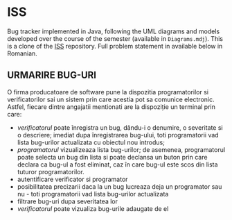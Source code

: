 # ISS

Bug tracker implemented in Java, following the UML diagrams and models developed over the course of the semester (available in `Diagrams.mdj`). 
This is a clone of the [ISS](https://github.com/oskarpicus/ISS) repository.
Full problem statement in available below in Romanian.

## URMARIRE BUG-URI

O firma producatoare de software pune la dispozitia programatorilor si verificatorilor sai un sistem prin care acestia pot sa comunice electronic. Astfel, fiecare dintre angajatii mentionati are la dispoziție un terminal prin care: 
- *verificatorul*  poate  înregistra  un  bug,  dându-i  o  denumire, o severitate  si  o  descriere;  imediat  dupa înregistrarea bug-ului, toti  programatorii vad  lista bug-urilor  actualizata cu obiectul nou introdus;
- *programatorul* vizualizeaza lista bug-urilor; de asemenea, programatorul poate selecta un bug din lista si poate declansa un buton prin care declara ca bug-ul a fost eliminat, caz în care bug-ul este scos din lista tuturor programatorilor. 
- autentificare verificator si programator
- posibilitatea precizarii daca la un bug lucreaza deja un programator sau nu - toti programatorii vad lista bug-urilor actualizata
- filtrare bug-uri dupa severitatea lor
- *verificatorul* poate vizualiza bug-urile adaugate de el

